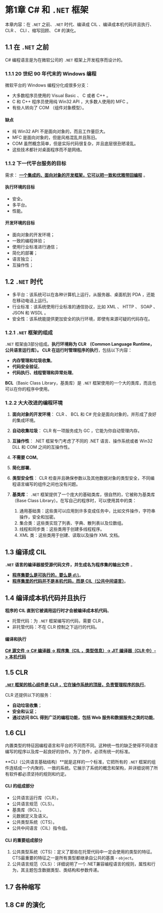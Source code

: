 # 第1章 C# 和 `.NET` 框架

本章内容：在 `.NET` 之前、`.NET` 时代、编译成 CIL 、编译成本机代码并且执行、 CLR 、 CLI 、缩写回顾、 C# 的演化。

## 1.1 在 `.NET` 之前

C# 编程语言是为在微软公司的 `.NET` 框架上开发程序而设计的。

### 1.1.1 20 世纪 90 年代末的 Windows 编程

微软平台的 Windows 编程分化成很多分支：

* 大多数程序员使用的 Visual Basic 、 C 或者 C++ 。
* C 和 C++ 程序员使用纯 Win32 API ，大多数人使用的 MFC 。
* 有些人转向了 COM （组件对象模型）。

#### 缺点

* 纯 Win32 API 不是面向对象的，而且工作量巨大。
* MFC 是面向对象的，但是风格混乱并且陈旧。
* COM 虽然概念简单，但是实际代码很复杂，并且底层很丑陋凌乱。
* 这些技术都针对桌面程序而不是网络。

### 1.1.2 下一代平台服务的目标

需求： **<u>一个集成的、面向对象的开发框架，它可以把一致和优雅带回编程</u>** 。

#### 执行环境的目标

* 安全。
* 多平台。
* 性能。

#### 开发环境的目标

* 面向对象的开发环境；
* 一致的编程体验；
* 使用行业标准进行通信；
* 简化的部署；
* 语言独立；
* 互操作性；

## 1.2 `.NET` 时代

* 多平台：该系统可以在各种计算机上运行，从服务器、桌面机到 PDA ，还能在移动电话上运行。
* 行业标准：该系统使用行业标准的通信协议，比如 XML 、 HTTP 、 SOAP 、 JSON 和 WSDL 。
* 安全性：该系统能提供更加安全的执行环境，即使有来源可疑的代码存在。

### 1.2.1 `.NET` 框架的组成

`.NET` 框架由3部分组成。**执行环境称为 CLR （Common Language Runtime，公共语言运行库）。 CLR 在运行时管理程序的执行**，包括以下内容：

* **内存管理和垃圾收集**。
* **代码安全验证**。
* **代码执行、线程管理和异常处理**。

**BCL**（Basic Class Library，基类库）是 `.NET` 框架使用的一个大的类库，而且也可以在你的程序中使用。

### 1.2.2 大大改进的编程环境

1. **面向对象的开发环境**： CLR 、 BCL 和 C# 完全是面向对象的，并形成了良好的集成环境。

2. **自动收集垃圾**： CLR 有一项服务成为 GC ，它能为你自动管理内存。

3. **互操作性**： .NET 框架专门考虑了不同的 .NET 语言、操作系统或者 Win32 DLL 和 COM 之间的互操作性。

4. **不需要 COM**。

5. **简化部署**。

6. **类型安全性**： CLR 检查并且确保参数以及其他数据对象的类型安全，不同编程语言编写的组件之间也没有问题。

7. **基类库**： `.NET` 框架提供了一个庞大的基础类库，很自然的，它被称为基类库（Base Class Library）。在写自己的程序时，可以使用其中的类：
    1. 通用基础类：这些类可以应用到许多变成任务中，比如文件操作，字符串操作，安全和加密。
    2. 集合类：这些类实现了列表、字典、散列表以及位数组。
    3. 线程和同步类：这些类用于创建多线程程序。
    4. XML 类：这些类用于创建、读取以及操作 XML 文档。

## 1.3 编译成 CIL

**`.NET` 语言的编译器接受源代码文件，并生成名为程序集的输出文件** 。

* **<u>程序集要么是可执行的，要么是 `dll`</u>**。
* **<u>程序集里的代码并不是本机代码，而是 CIL（公共中间语言）</u>**。

## 1.4 编译成本机代码并且执行

**程序的 CIL 直到它被调用运行时才会被编译成本机代码**。

* 托管代码：为 `.NET` 框架编写的代码，需要 CLR 。
* 非托管代码：不在 CLR 控制之下运行的代码。

#### 编译和执行

**<u>C# 源文件 -> C# 编译器 -> 程序集（CIL ，类型信息）-> JIT 编译器（CLR 中）-> 本机代码</u>**

## 1.5 CLR

**<u>`.NET` 框架的核心组件是 CLR ，它在操作系统的顶层，负责管理程序的执行</u>**。

CLR 还提供以下的服务：

* **自动垃圾收集**；
* **安全和认证**；
* **通过访问 BCL 得到广泛的编程功能，包括 Web 服务和数据服务之类的功能**。

## 1.6 CLI

内置类型的特征因编程语言和平台的不同而不同。这种统一性的缺乏使得不同语言编写的程序以及库一起良好的协作。为了协作，必须有统一的标准。

**CLI（公共语言基础结构）**就是这样的一个标准，它把所有的 `.NET` 框架的组件连结成一个内聚的、一致的系统。它展示了系统的概念和架构，并详细说明了所有软件都必须坚持的规则和约定。

#### CLI 的组成部分

* 公共语言运行库（CLR）。
* 公共语言规范（CLS）。
* 基类库（BCL）。
* 元数据定义及语义。
* 公共类型系统（CTS）。
* 公共中间语言（CIL）指令组。

#### CLI 的重要组成部分

1. 公共类型系统（CTS）：定义了那些在托管代码中一定会使用的类型的特征。CTS最重要的特征之一是所有类型都继承自公共的基类 - `object`。
2. 公共语言规范（CLS）：详细说明了一个.NET兼容编程语言的规则，属性和行为，其主题包含数据类型、类结构和参数传递。

## 1.7 各种缩写



## 1.8 C# 的演化